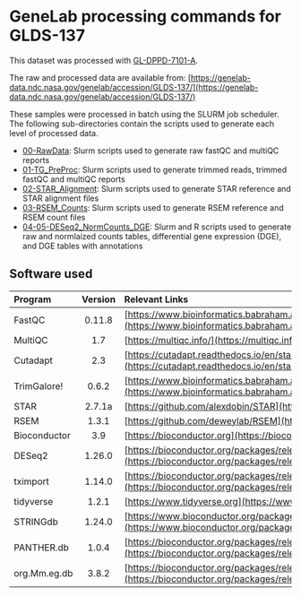 # GeneLab processing commands for GLDS-137
This dataset was processed with [GL-DPPD-7101-A](../../Pipeline_GL-DPPD-7101_Versions/GL-DPPD-7101-A.md).

The raw and processed data are available from: [https://genelab-data.ndc.nasa.gov/genelab/accession/GLDS-137/](https://genelab-data.ndc.nasa.gov/genelab/accession/GLDS-137/)

These samples were processed in batch using the SLURM job scheduler. The following sub-directories contain the scripts used to generate each level of processed data.
  - [00-RawData](00-RawData): Slurm scripts used to generate raw fastQC and multiQC reports
  - [01-TG_PreProc](01-TG_Preproc): Slurm scripts used to generate trimmed reads, trimmed fastQC and multiQC reports
  - [02-STAR_Alignment](02-STAR_Alignment): Slurm scripts used to generate STAR reference and STAR alignment files
  - [03-RSEM_Counts](03-RSEM_Counts): Slurm scripts used to generate RSEM reference and RSEM count files
  - [04-05-DESeq2_NormCounts_DGE](04-05-DESeq2_NormCounts_DGE): Slurm and R scripts used to generate raw and normlaized counts tables, differential gene expression (DGE), and DGE tables with annotations

## Software used  
|Program|Version|Relevant Links|
|:------|:------:|:-------------|
|FastQC|0.11.8|[https://www.bioinformatics.babraham.ac.uk/projects/fastqc/](https://www.bioinformatics.babraham.ac.uk/projects/fastqc/)|
|MultiQC|1.7|[https://multiqc.info/](https://multiqc.info/)|
|Cutadapt|2.3|[https://cutadapt.readthedocs.io/en/stable/](https://cutadapt.readthedocs.io/en/stable/)|
|TrimGalore!|0.6.2|[https://www.bioinformatics.babraham.ac.uk/projects/trim_galore/](https://www.bioinformatics.babraham.ac.uk/projects/trim_galore/)|
|STAR|2.7.1a|[https://github.com/alexdobin/STAR](https://github.com/alexdobin/STAR)|
|RSEM|1.3.1|[https://github.com/deweylab/RSEM](https://github.com/deweylab/RSEM)|
|Bioconductor|3.9|[https://bioconductor.org](https://bioconductor.org)|
|DESeq2|1.26.0|[https://bioconductor.org/packages/release/bioc/html/DESeq2.html](https://bioconductor.org/packages/release/bioc/html/DESeq2.html)|
|tximport|1.14.0|[https://bioconductor.org/packages/release/bioc/html/tximport.html](https://bioconductor.org/packages/release/bioc/html/tximport.html)|
|tidyverse|1.2.1|[https://www.tidyverse.org](https://www.tidyverse.org)|
|STRINGdb|1.24.0|[https://www.bioconductor.org/packages/release/bioc/html/STRINGdb.html](https://www.bioconductor.org/packages/release/bioc/html/STRINGdb.html)|
|PANTHER.db|1.0.4|[https://bioconductor.org/packages/release/data/annotation/html/PANTHER.db.html](https://bioconductor.org/packages/release/data/annotation/html/PANTHER.db.html)|
|org.Mm.eg.db|3.8.2|[https://bioconductor.org/packages/release/data/annotation/html/org.Mm.eg.db.html](https://bioconductor.org/packages/release/data/annotation/html/org.Mm.eg.db.html)|
